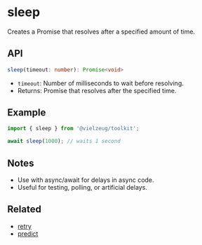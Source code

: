 # sleep

Creates a Promise that resolves after a specified amount of time.

## API

```ts
sleep(timeout: number): Promise<void>
```

- `timeout`: Number of milliseconds to wait before resolving.
- Returns: Promise that resolves after the specified time.

## Example

```ts
import { sleep } from '@vielzeug/toolkit';

await sleep(1000); // waits 1 second
```

## Notes

- Use with async/await for delays in async code.
- Useful for testing, polling, or artificial delays.

## Related

- [retry](./retry.md)
- [predict](./predict.md)
